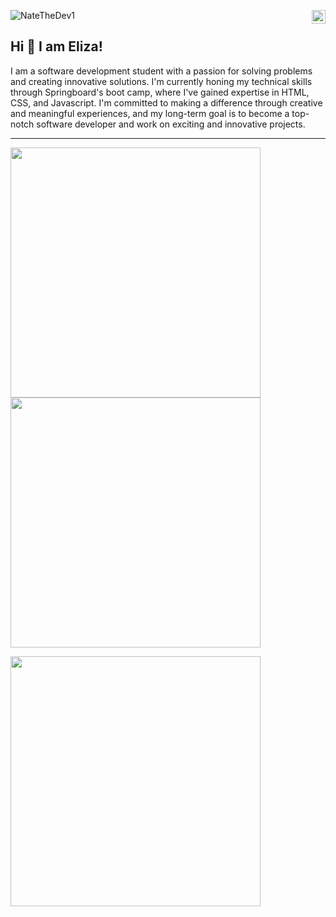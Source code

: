 <a href="https://www.linkedin.com/in/eliza-christopher-519b8b196/" target="_blank" rel="nofollow"><img align="right" alt="Eliza's Linkdein" width="22px" src="https://cdn.jsdelivr.net/npm/simple-icons@v3/icons/linkedin.svg" /></a>

<p align="left"> <img src="https://komarev.com/ghpvc/?username=NateTheDev1&label=Profile%20views&color=0e75b6&style=flat" alt="NateTheDev1" /> </p>

## Hi 👋 I am Eliza! 
I am a software development student with a passion for solving problems and creating innovative solutions. I'm currently honing my technical skills through Springboard's boot camp, where I've gained expertise in HTML, CSS, and Javascript. I'm committed to making a difference through creative and meaningful experiences, and my long-term goal is to become a top-notch software developer and work on exciting and innovative projects.

---
<p>
  <img src = "https://github-readme-stats.vercel.app/api?username=elizajae&show_icons=true&theme=bear" width = 400>
  <img src = "https://github-readme-streak-stats.herokuapp.com?user=elizajae&theme=dark&hide_border=true" width = 400>
</p
<p>
  <img src = "https://github-readme-stats.vercel.app/api/top-langs/?username=elizajae&layout=compact&theme=bear&hide=Makefile" width = 400>
</p>

